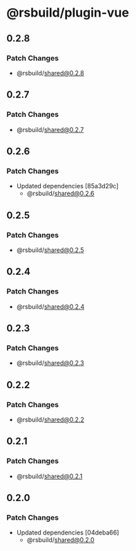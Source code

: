 # @rsbuild/plugin-vue

## 0.2.8

### Patch Changes

- @rsbuild/shared@0.2.8

## 0.2.7

### Patch Changes

- @rsbuild/shared@0.2.7

## 0.2.6

### Patch Changes

- Updated dependencies [85a3d29c]
  - @rsbuild/shared@0.2.6

## 0.2.5

### Patch Changes

- @rsbuild/shared@0.2.5

## 0.2.4

### Patch Changes

- @rsbuild/shared@0.2.4

## 0.2.3

### Patch Changes

- @rsbuild/shared@0.2.3

## 0.2.2

### Patch Changes

- @rsbuild/shared@0.2.2

## 0.2.1

### Patch Changes

- @rsbuild/shared@0.2.1

## 0.2.0

### Patch Changes

- Updated dependencies [04deba66]
  - @rsbuild/shared@0.2.0
